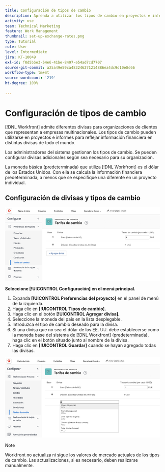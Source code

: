 ```yaml
---
title: Configuración de tipos de cambio
description: Aprenda a utilizar los tipos de cambio en proyectos e informes para reflejar la información financiera en las distintas divisas globales.
activity: use
team: Technical Marketing
feature: Work Management
thumbnail: set-up-exchange-rates.png
type: Tutorial
role: User
level: Intermediate
jira: KT-10049
exl-id: f0d5bbe3-54e6-41be-8497-e54ad7cd7707
source-git-commit: a25a49e59ca483246271214886ea4dc9c10e8d66
workflow-type: tm+mt
source-wordcount: '219'
ht-degree: 100%

---
```


# Configuración de tipos de cambio

[!DNL Workfront] admite diferentes divisas para organizaciones de clientes que representan a empresas multinacionales. Los tipos de cambio pueden utilizarse en proyectos e informes para reflejar información financiera en distintas divisas de todo el mundo.

Los administradores del sistema gestionan los tipos de cambio. Se pueden configurar divisas adicionales según sea necesario para su organización.

La moneda básica (predeterminada) que utiliza [!DNL Workfront] es el dólar de los Estados Unidos. Con ella se calcula la información financiera predeterminada, a menos que se especifique una diferente en un proyecto individual.

## Configuración de divisas y tipos de cambio

![Una imagen de la selección de tipos de cambio](assets/setting-up-finances-4.png)

**Seleccione [!UICONTROL Configuración] en el menú principal.**

1. Expanda **[!UICONTROL Preferencias del proyecto]** en el panel de menú de la izquierda.
1. Haga clic en **[!UICONTROL Tipos de cambio]**.
1. Haga clic en el botón **[!UICONTROL Agregar divisa]**.
1. Seleccione la moneda del país en la lista desplegable.
1. Introduzca el tipo de cambio deseado para la divisa.
1. Si una divisa que no sea el dólar de los EE. UU. debe establecerse como la moneda base del sistema de [!DNL Workfront] (predeterminada), haga clic en el botón situado junto al nombre de la divisa.
1. Haga clic en **[!UICONTROL Guardar]** cuando se hayan agregado todas las divisas.

![Una imagen de la adición de una divisa a la lista de tipos de cambio](assets/setting-up-finances-5.png)

>[!NOTE]
>
>Workfront no actualiza ni sigue los valores de mercado actuales de los tipos de cambio. Las actualizaciones, si es necesario, deben realizarse manualmente.
